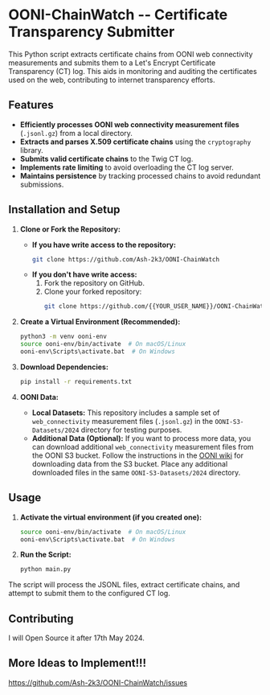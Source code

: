 # OONI-ChainWatch -- Certificate Transparency Submitter

This Python script extracts certificate chains from OONI web connectivity measurements and submits them to a Let's Encrypt Certificate Transparency (CT) log. This aids in monitoring and auditing the certificates used on the web, contributing to internet transparency efforts.

## Features

*   **Efficiently processes OONI web connectivity measurement files** (`.jsonl.gz`) from a local directory.
*   **Extracts and parses X.509 certificate chains** using the `cryptography` library.
*   **Submits valid certificate chains** to the Twig CT log.
*   **Implements rate limiting** to avoid overloading the CT log server.
*   **Maintains persistence** by tracking processed chains to avoid redundant submissions.

## Installation and Setup

1.  **Clone or Fork the Repository:**
    *   **If you have write access to the repository:**
        ```bash
        git clone https://github.com/Ash-2k3/OONI-ChainWatch
        ```
    *   **If you don't have write access:**
        1.  Fork the repository on GitHub.
        2.  Clone your forked repository:
            ```bash
            git clone https://github.com/{{YOUR_USER_NAME}}/OONI-ChainWatch # Replace with your forked repository URL
            ```

2.  **Create a Virtual Environment (Recommended):**
    ```bash
    python3 -m venv ooni-env
    source ooni-env/bin/activate  # On macOS/Linux
    ooni-env\Scripts\activate.bat  # On Windows
    ```

3.  **Download Dependencies:**
    ```bash
    pip install -r requirements.txt
    ```

4. **OONI Data:**
   *   **Local Datasets:** This repository includes a sample set of `web_connectivity` measurement files (`.jsonl.gz`) in the `OONI-S3-Datasets/2024` directory for testing purposes.
   *   **Additional Data (Optional):** If you want to process more data, you can download additional `web_connectivity` measurement files from the OONI S3 bucket. Follow the instructions in the [OONI wiki]([url](https://ooni.org/post/mining-ooni-data)) for downloading data from the S3 bucket. Place any additional downloaded files in the same `OONI-S3-Datasets/2024` directory.


## Usage

1.  **Activate the virtual environment (if you created one):**
    ```bash
    source ooni-env/bin/activate  # On macOS/Linux
    ooni-env\Scripts\activate.bat  # On Windows
    ```

2.  **Run the Script:**
    ```bash
    python main.py
    ```

The script will process the JSONL files, extract certificate chains, and attempt to submit them to the configured CT log.

## Contributing

I will Open Source it after 17th May 2024.

## More Ideas to Implement!!!

https://github.com/Ash-2k3/OONI-ChainWatch/issues

